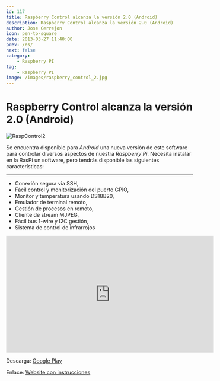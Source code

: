 ```yaml
---
id: 117
title: Raspberry Control alcanza la versión 2.0 (Android)
description: Raspberry Control alcanza la versión 2.0 (Android)
author: Jose Cerrejon
icon: pen-to-square
date: 2013-03-27 11:40:00
prev: /es/
next: false
category:
    - Raspberry PI
tag:
    - Raspberry PI
image: /images/raspberry_control_2.jpg
---
```


# Raspberry Control alcanza la versión 2.0 (Android)

![RaspControl2](/images/raspberry_control_2.jpg)

Se encuentra disponible para _Android_ una nueva versión de este software para controlar diversos aspectos de nuestra _Raspberry Pi_. Necesita instalar en la RasPi un software, pero tendrás disponible las siguientes características:

---

-   Conexión segura via SSH,
-   Fácil control y monitorización del puerto GPIO,
-   Monitor y temperatura usando DS18B20,
-   Emulador de terminal remoto,
-   Gestión de procesos en remoto,
-   Cliente de stream MJPEG,
-   Fácil bus 1-wire y I2C gestión,
-   Sistema de control de infrarrojos

<iframe width="560" height="315" src="https://www.youtube.com/embed/CQX_3g62is4" frameborder="0" allowfullscreen></iframe>

Descarga: [Google Play](https://play.google.com/store/apps/details?id=com.skalski.raspberry.control)

Enlace: [Website con instrucciones](https://lukasz-skalski.com/index.php/projekty-inne/raspberry-control-control-raspberry-pi-with-your-android-device.html)
